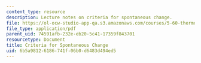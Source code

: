```yaml
---
content_type: resource
description: Lecture notes on criteria for spontaneous change.
file: https://ol-ocw-studio-app-qa.s3.amazonaws.com/courses/5-60-thermodynamics-kinetics-spring-2008/6b5a98126186741f06b0d6483d494ed5_lec_12.pdf
file_type: application/pdf
parent_uid: 74591afb-232e-eb20-5c41-17359f843701
resourcetype: Document
title: Criteria for Spontaneous Change
uid: 6b5a9812-6186-741f-06b0-d6483d494ed5
---
```

